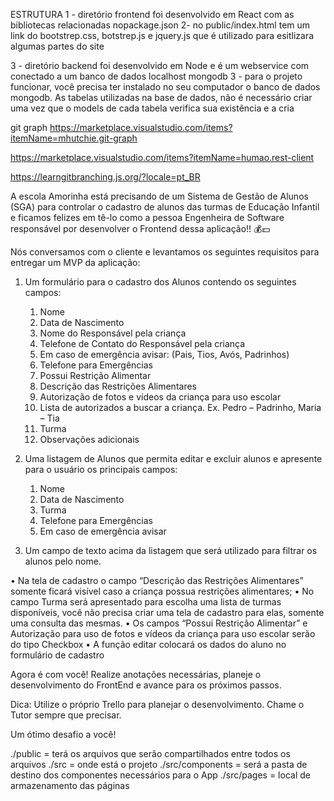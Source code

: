 ESTRUTURA
1 - diretório frontend foi desenvolvido em React com as bibliotecas relacionadas nopackage.json
2- no public/index.html tem um link do bootstrep.css, botstrep.js e jquery.js que é utilizado para
esitlizara algumas partes do site

3 - diretório backend foi desenvolvido em Node e é um webservice com conectado a um banco de dados localhost mongodb
3 - para o projeto funcionar, você precisa ter instalado no seu computador o banco de dados mongodb. As tabelas
utilizadas na base de dados, não é necessário criar uma vez que o models de cada tabela verifica sua existência
e a cria


git graph
https://marketplace.visualstudio.com/items?itemName=mhutchie.git-graph

https://marketplace.visualstudio.com/items?itemName=humao.rest-client

https://learngitbranching.js.org/?locale=pt_BR


A escola Amorinha está precisando de um Sistema de Gestão de Alunos (SGA) para controlar o cadastro de 
alunos das turmas de Educação Infantil e ficamos felizes em tê-lo como a pessoa Engenheira de Software 
responsável por desenvolver o Frontend dessa aplicação!! 💰💵

Nós conversamos com o cliente e levantamos os seguintes requisitos para entregar um MVP da aplicação:

1. Um formulário para o cadastro dos Alunos contendo os seguintes campos:
    1. Nome
    2. Data de Nascimento
    3. Nome do Responsável pela criança
    4. Telefone de Contato do Responsável pela criança
    5. Em caso de emergência avisar: (Pais, Tios, Avós, Padrinhos)
    6. Telefone para Emergências
    7. Possui Restrição Alimentar
    8. Descrição das Restrições Alimentares
    9. Autorização de fotos e vídeos da criança para uso escolar
    10. Lista de autorizados a buscar a criança. Ex. Pedro – Padrinho, Maria – Tia
    11. Turma
    12. Observações adicionais

2. Uma listagem de Alunos que permita editar e excluir alunos e apresente para o usuário os principais campos:
    1. Nome
    2. Data de Nascimento
    3. Turma
    4. Telefone para Emergências
    5. Em caso de emergência avisar

3. Um campo de texto acima da listagem que será utilizado para filtrar os alunos pelo nome.

• Na tela de cadastro o campo “Descrição das Restrições Alimentares”  somente ficará visível caso a criança possua restrições alimentares;
• No campo Turma será apresentado para escolha uma lista de turmas disponíveis, você não precisa criar uma tela de cadastro para elas, somente uma consulta das mesmas.
• Os campos “Possui Restrição Alimentar” e Autorização para uso de fotos e vídeos da criança para uso escolar serão do tipo Checkbox
• A função editar colocará os dados do aluno no formulário de cadastro


Agora é com você!
Realize anotações necessárias, planeje o desenvolvimento do FrontEnd e avance para os próximos passos.

Dica: Utilize o próprio Trello para planejar o desenvolvimento.
Chame o Tutor sempre que precisar.

Um ótimo desafio a você! 


./public = terá os arquivos que serão compartilhados entre todos os arquivos
./src = onde está o projeto
./src/components = será a pasta de destino dos componentes necessários para o App
./src/pages = local de armazenamento das páginas